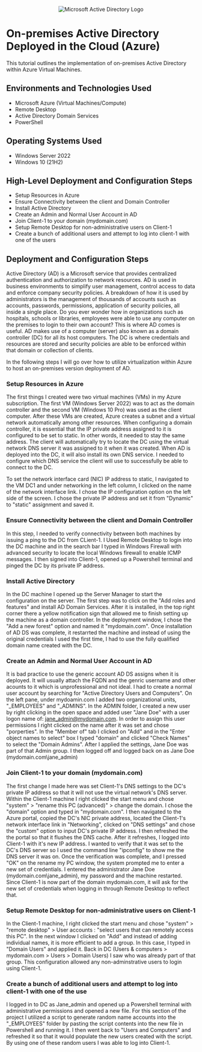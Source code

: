 <p align="center">
<img src="https://i.imgur.com/pU5A58S.png" alt="Microsoft Active Directory Logo"/>
</p>

<h1>On-premises Active Directory Deployed in the Cloud (Azure)</h1>
This tutorial outlines the implementation of on-premises Active Directory within Azure Virtual Machines.<br />




<h2>Environments and Technologies Used</h2>

- Microsoft Azure (Virtual Machines/Compute)
- Remote Desktop
- Active Directory Domain Services
- PowerShell

<h2>Operating Systems Used </h2>

- Windows Server 2022
- Windows 10 (21H2)

<h2>High-Level Deployment and Configuration Steps</h2>

- Setup Resources in Azure
- Ensure Connectivity between the client and Domain Controller
- Install Active Directory
- Create an Admin and Normal User Account in AD
- Join Client-1 to your domain (mydomain.com)
- Setup Remote Desktop for non-administrative users on Client-1
- Create a bunch of additional users and attempt to log into client-1 with one of the users


<h2>Deployment and Configuration Steps</h2>


Active Directory (AD) is a Microsoft service that provides centralized authentication and authorization to network resources. AD is used in business environments to simplify user management, control access to data and enforce company security policies. A breakdown of how it is used by administrators is the management of thousands of accounts such as accounts, passwords, permissions, application of security policies, all inside a single place. Do you ever wonder how in organizations such as hospitals, schools or libraries, employees were able to use any computer on the premises to login to their own account? This is where AD comes is useful. AD makes use of a computer (server) also known as a domain controller (DC) for all its host computers. The DC is where credentials and resources are stored and security policies are able to be enforced within that domain or collection of clients. 



In the following steps I will go over how to utilize virtualization within Azure to host an on-premises version deployment of AD. 

<h3>Setup Resources in Azure</h3>

The first things I created were two virtual machines (VMs) in my Azure subscription. The first VM (Windows Server 2022) was to act as the domain controller and the second VM (Windows 10 Pro) was used as the client computer. After these VMs are created, Azure creates a subnet and a virtual network automatically among other resources. When configuring a domain controller, it is essential that the IP private address assigned to it is configured to be set to static. In other words, it needed to stay the same address. The client will automatically try to locate the DC using the virtual network DNS server it was assigned to it when it was created. When AD is deployed into the DC, it will also install its own DNS service. I needed to configure which DNS service the client will use to successfully be able to connect to the DC.

To set the network interface card (NIC) IP address to static, I navigated to the VM DC1 and under networking in the left column, I clicked on the name of the network interface link. I chose the IP configuration option on the left side of the screen. I chose the private IP address and set it from "Dynamic" to "static" assignment and saved it.  
 

<h3>Ensure Connectivity between the client and Domain Controller</h3>

In this step, I needed to verify connectivity between both machines by issuing a ping to the DC from CLient-1. I Used Remote Desktop to login into the DC machine and in the search bar I typed in Windows Firewall with advanced security to locate the local Windows firewall to enable ICMP messages. I then signed into Client-1, opened up a Powershell terminal and pinged the DC by its private IP address. 



<h3>Install Active Directory</h3>

In the DC machine I opened up the Server Manager to start the configuration on the server. The first step was to click on the "Add roles and features" and install AD Domain Services. After it is installed, in the top right corner there a yellow notification sign that allowed me to finish setting up the machine as a domain controller. In the deployment window, I chose the "Add a new forest" option and named it "mydomain.com". Once installation of AD DS was complete, it restarrted the machine and instead of using the original credentials I used the first time, I had to use the fully qualified domain name created with the DC.  

<h3>Create an Admin and Normal User Account in AD</h3>

It is bad practice to use the generic account AD DS assigns when it is deployed. It will usually attach the FQDN and the genric username and other acounts to it which is unprofessional and not ideal. I had to create a normal user account by searching for "Active Directory Users and Computers". On the left pane, under mydoamin.com I added two organizational units, "_EMPLOYEES" and "_ADMINS". In the ADMIN folder, I created a new user by right clicking in the open space and added user "Jane Doe" with a user logon name of: jane_admin@mydomain.com. In order to assign this user permissions I right clicked on the name after it was set and chose "porperties". In the "Member of" tab I clicked on "Add" and in the "Enter object names to select" box I typed "domain" and clicked "Check Names" to select the "Domain Admins". After I applied the settings, Jane Doe was part of that Admin group. I then logged off and logged back on as Jane Doe (mydomain.com\jane_admin)  


<h3>Join Client-1 to your domain (mydomain.com)</h3>

The first change I made here was set Client-1's DNS settings to the DC's private IP address so that it will not use the virtual network's DNS server. Within the Client-1 machine I right clicked the start menu and chose "system" > "rename this PC (advanced)" > change the domain. I chose the "domain" option and typed in "mydomain.com". I then navigated to the Azure portal, copied the DC's NIC private address, located the Client-1's network interface link in "Networking", clicked on "DNS settings" and chose the "custom" option to input DC's private IP address. I then refreshed the the portal so that it flushes the DNS cache. After it refreshes, I logged into Client-1 with it's new IP address. I wanted to verify that it was set to the DC's DNS server so I used the command line "ipconfig" to show me the DNS server it was on. Once the verification was complete, and I pressed "OK" on the rename my PC window, the system prompted me to enter a new set of credentials. I entered the administrator Jane Doe (mydomain.com\jane_admin), my password and the machine restarted. Since Client-1 is now part of the domain mydomain.com, it will ask for the new set of credentials when logging in through Remote Desktop to reflect that. 


<h3>Setup Remote Desktop for non-administrative users on Client-1</h3>

In the Client-1 machine, I right clicked the start menu and chose "system" > "remote desktop" > User accounts : "select users that can remotely access this PC". In the next window I clicked on "Add" and instead of adding individual names, it is more efficient to add a group. In this case, I typed in "Domain Users" and applied it. Back in DC (Users & computers > mydomain.com > Users > Domain Users) I saw who was already part of that group. This configuration allowed any non-adminstrative users to login using Client-1.  


<h3>Create a bunch of additional users and attempt to log into client-1 with one of the use</h3>

I logged in to DC as Jane_admin and opened up a Powershell terminal with administrative permissions and opened a new file. For this section of the project I utilized a script to generate random name accounts into the "_EMPLOYEES" folder by pasting the script contents into the new file in Powershell and running it. I then went back to "Users and Computers" and refreshed it so that it would populate the new users created with the script. By using one of these random users I was able to log into Client-1.  

